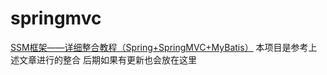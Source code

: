 # springmvc
[SSM框架——详细整合教程（Spring+SpringMVC+MyBatis）](http://blog.csdn.net/zhshulin/article/details/37956105#reply)
本项目是参考上述文章进行的整合
后期如果有更新也会放在这里
